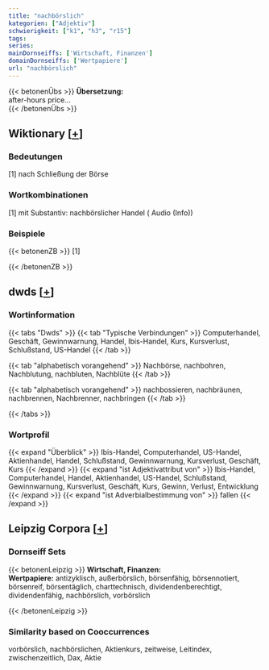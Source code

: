 ```yaml
---
title: "nachbörslich"
kategorien: ["Adjektiv"]
schwierigkeit: ["k1", "h3", "r15"]
tags:
series:
mainDornseiffs: ['Wirtschaft, Finanzen']
domainDornseiffs: ['Wertpapiere']
url: "nachbörslich"
---
```


{{< betonenÜbs >}}
**Übersetzung:**  
after-hours price...  
{{< /betonenÜbs >}}

## Wiktionary [[+](https://de.wiktionary.org/wiki/nachbörslich)]

### Bedeutungen
[1] nach Schließung der Börse  

### Wortkombinationen
[1] mit Substantiv: nachbörslicher Handel ( Audio (Info))  

### Beispiele
{{< betonenZB >}}
[1]  

{{< /betonenZB >}}


## dwds [[+](https://www.dwds.de/wb/nachbörslich)]

### Wortinformation
{{< tabs "Dwds" >}}
{{< tab "Typische Verbindungen" >}}
Computerhandel, Geschäft, Gewinnwarnung, Handel, Ibis-Handel, Kurs, Kursverlust, Schlußstand, US-Handel
{{< /tab >}}

{{< tab "alphabetisch vorangehend" >}}
Nachbörse, nachbohren, Nachblutung, nachbluten, Nachblüte
{{< /tab >}}

{{< tab "alphabetisch vorangehend" >}}
nachbossieren, nachbräunen, nachbrennen, Nachbrenner, nachbringen
{{< /tab >}}

{{< /tabs >}}

### Wortprofil
{{< expand "Überblick" >}} Ibis-Handel, Computerhandel, US-Handel, Aktienhandel, Handel, Schlußstand, Gewinnwarnung, Kursverlust, Geschäft, Kurs {{< /expand >}}
{{< expand "ist Adjektivattribut von" >}} Ibis-Handel, Computerhandel, Handel, Aktienhandel, US-Handel, Schlußstand, Gewinnwarnung, Kursverlust, Geschäft, Kurs, Gewinn, Verlust, Entwicklung {{< /expand >}}
{{< expand "ist Adverbialbestimmung von" >}} fallen {{< /expand >}}

## Leipzig Corpora [[+](https://corpora.uni-leipzig.de/en/res?word=nachbörslich&corpusId=deu_newscrawl-public_2018)]

### Dornseiff Sets
{{< betonenLeipzig >}}
**Wirtschaft, Finanzen:**  
**Wertpapiere:** antizyklisch, außerbörslich, börsenfähig, börsennotiert, börsenreif, börsentäglich, charttechnisch, dividendenberechtigt, dividendenfähig, nachbörslich, vorbörslich  

{{< /betonenLeipzig >}}

### Similarity based on Cooccurrences
vorbörslich, nachbörslichen, Aktienkurs, zeitweise, Leitindex, zwischenzeitlich, Dax, Aktie


